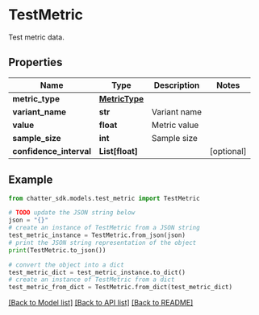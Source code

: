 # TestMetric

Test metric data.

## Properties

Name | Type | Description | Notes
------------ | ------------- | ------------- | -------------
**metric_type** | [**MetricType**](MetricType.md) |  | 
**variant_name** | **str** | Variant name | 
**value** | **float** | Metric value | 
**sample_size** | **int** | Sample size | 
**confidence_interval** | **List[float]** |  | [optional] 

## Example

```python
from chatter_sdk.models.test_metric import TestMetric

# TODO update the JSON string below
json = "{}"
# create an instance of TestMetric from a JSON string
test_metric_instance = TestMetric.from_json(json)
# print the JSON string representation of the object
print(TestMetric.to_json())

# convert the object into a dict
test_metric_dict = test_metric_instance.to_dict()
# create an instance of TestMetric from a dict
test_metric_from_dict = TestMetric.from_dict(test_metric_dict)
```
[[Back to Model list]](../README.md#documentation-for-models) [[Back to API list]](../README.md#documentation-for-api-endpoints) [[Back to README]](../README.md)


